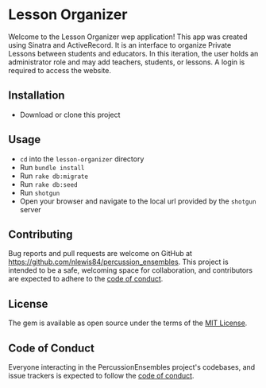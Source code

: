 # Lesson Organizer

Welcome to the Lesson Organizer wep application! This app was created using Sinatra and ActiveRecord. It is an interface to organize Private Lessons between students and educators. In this iteration, the user holds an administrator role and may add teachers, students, or lessons. A login is required to access the website.

## Installation

- Download or clone this project

## Usage

- `cd` into the `lesson-organizer` directory
- Run `bundle install`
- Run `rake db:migrate` 
- Run `rake db:seed` 
- Run `shotgun`
- Open your browser and navigate to the local url provided by the `shotgun` server

## Contributing

Bug reports and pull requests are welcome on GitHub at https://github.com/nlewis84/percussion_ensembles. This project is intended to be a safe, welcoming space for collaboration, and contributors are expected to adhere to the [code of conduct](https://github.com/nlewis84/lesson-organizer/blob/master/CODE_OF_CONDUCT.md).

## License

The gem is available as open source under the terms of the [MIT License](https://opensource.org/licenses/MIT).

## Code of Conduct

Everyone interacting in the PercussionEnsembles project's codebases, and issue trackers is expected to follow the [code of conduct](https://github.com/nlewis84/lesson-organizer/blob/master/CODE_OF_CONDUCT.md).
